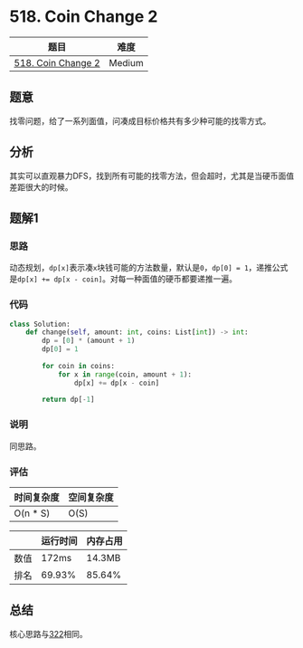 # 518. Coin Change 2

| 题目 | 难度 |
| ---- | ---- |
| [518. Coin Change 2](https://leetcode.com/problems/coin-change-2/) | Medium |

## 题意

找零问题，给了一系列面值，问凑成目标价格共有多少种可能的找零方式。

## 分析

其实可以直观暴力DFS，找到所有可能的找零方法，但会超时，尤其是当硬币面值差距很大的时候。

## 题解1

### 思路

动态规划，`dp[x]`表示凑`x`块钱可能的方法数量，默认是`0`，`dp[0] = 1`，递推公式是`dp[x] += dp[x - coin]`。对每一种面值的硬币都要递推一遍。

### 代码

```python
class Solution:
    def change(self, amount: int, coins: List[int]) -> int:
        dp = [0] * (amount + 1)
        dp[0] = 1
        
        for coin in coins:
            for x in range(coin, amount + 1):
                dp[x] += dp[x - coin]
        
        return dp[-1]
```

### 说明

同思路。

### 评估

| 时间复杂度 | 空间复杂度 |
| ---- | ---- |
| O(n * S) | O(S) |

| | 运行时间 | 内存占用 |
| ---- | ---- | ---- |
| 数值 | 172ms | 14.3MB |
| 排名 | 69.93% | 85.64% |

## 总结

核心思路与[322](322.md)相同。
